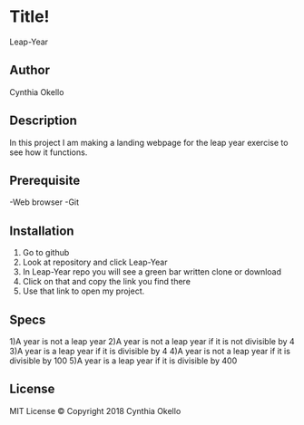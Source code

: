 # Title!
Leap-Year
## Author
Cynthia Okello
## Description
In this project I am making a landing webpage for the leap year exercise to see how it functions.
## Prerequisite
-Web browser
-Git
## Installation
1) Go to github
2) Look at repository and click Leap-Year
3) In Leap-Year repo you will see a green bar written clone or download
4) Click on that and copy the link you find there
5) Use that link to open my project.
## Specs
1)A year is not a leap year
2)A year is not a leap year if it is not divisible by 4
3)A year is a leap year if it is divisible by 4
4)A year is not a leap year if it is divisible by 100
5)A year is a leap year if it is divisible by 400
## License
MIT License
&copy; Copyright 2018 Cynthia Okello
